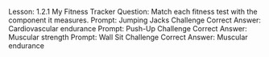Lesson: 1.2.1 My Fitness Tracker
Question: Match each fitness test with the component it measures.
Prompt: Jumping Jacks Challenge
Correct Answer: Cardiovascular endurance
Prompt: Push-Up Challenge
Correct Answer: Muscular strength
Prompt: Wall Sit Challenge
Correct Answer: Muscular endurance
